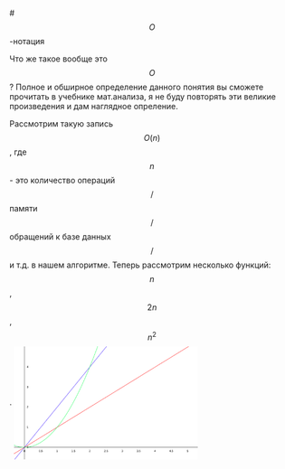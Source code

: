 #$$О$$-нотация

Что же такое вообще это $$О$$? Полное и обширное определение данного понятия вы сможете прочитать в учебнике мат.анализа, я не буду повторять эти великие произведения и дам наглядное опреление. 

Рассмотрим такую запись $$O(n)$$, где $$n$$ - это количество операций$$/$$памяти$$/$$обращений к базе данных$$/$$и т.д. в нашем алгоритме. Теперь рассмотрим несколько функций: $$n$$, $$2n$$, $$n^2$$. 
<img src="save.svg" align="center" height=200>
